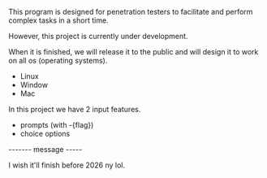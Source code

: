 This program is designed for penetration testers to facilitate and perform complex tasks in a short time.

However, this project is currently under development. 

When it is finished, 
we will release it to the public and will design it to work on all os (operating systems).
- Linux
- Window
- Mac

In this project we have 2 input features.
- prompts (with -{flag})
- choice options





------- message -----

I wish it'll finish before 2026 ny lol.
